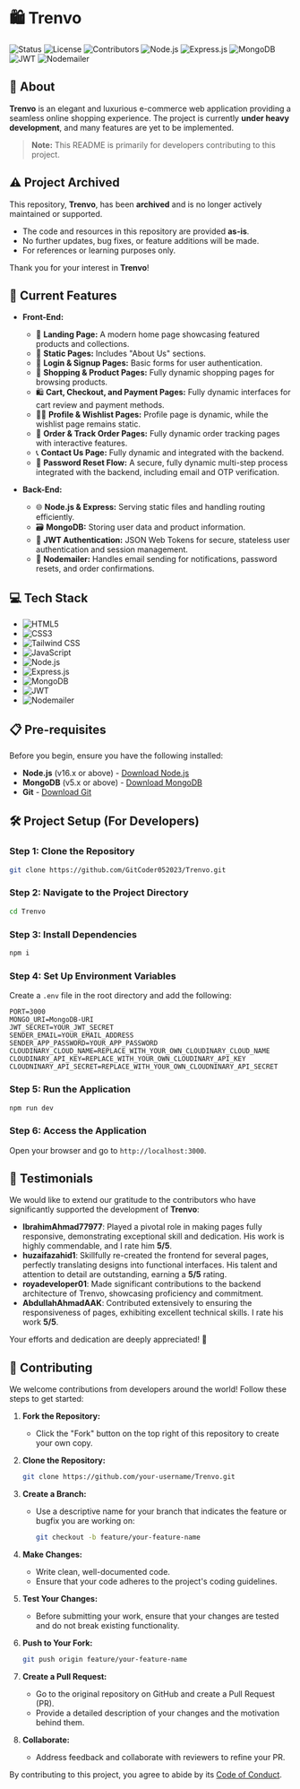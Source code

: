 ﻿# 🛍️ Trenvo

![Status](https://img.shields.io/badge/Status-Under_Development-yellow?style=flat-square)
![License](https://img.shields.io/badge/License-CC%20BY--NC%204.0-blue?style=flat-square)
![Contributors](https://img.shields.io/github/contributors/GitCoder052023/The-Trenvo?style=flat-square)
![Node.js](https://img.shields.io/badge/Node.js-16.x-green?style=flat-square)
![Express.js](https://img.shields.io/badge/Express.js-4.x-brightgreen?style=flat-square)
![MongoDB](https://img.shields.io/badge/MongoDB-5.x-darkgreen?style=flat-square)
![JWT](https://img.shields.io/badge/JWT-JSON_Web_Tokens-red?style=flat-square)
![Nodemailer](https://img.shields.io/badge/Nodemailer-6.x-lightgrey?style=flat-square)

## 📖 About

**Trenvo** is an elegant and luxurious e-commerce web application providing a seamless online shopping experience. The project is currently **under heavy development**, and many features are yet to be implemented.

> **Note:** This README is primarily for developers contributing to this project.

## ⚠️ Project Archived 

This repository, **Trenvo**, has been **archived** and is no longer actively maintained or supported.

- The code and resources in this repository are provided **as-is**.
- No further updates, bug fixes, or feature additions will be made.
- For references or learning purposes only.

Thank you for your interest in **Trenvo**!

## 🌟 Current Features

- **Front-End:**
  - 🎨 **Landing Page:** A modern home page showcasing featured products and collections.
  - 📄 **Static Pages:** Includes "About Us" sections.
  - 🔐 **Login & Signup Pages:** Basic forms for user authentication.
  - 🛒 **Shopping & Product Pages:** Fully dynamic shopping pages for browsing products.
  - 🛍️ **Cart, Checkout, and Payment Pages:** Fully dynamic interfaces for cart review and payment methods.
  - 🧑‍💼 **Profile & Wishlist Pages:** Profile page is dynamic, while the wishlist page remains static.
  - 🚚 **Order & Track Order Pages:** Fully dynamic order tracking pages with interactive features.
  - 📞 **Contact Us Page:** Fully dynamic and integrated with the backend.
  - 🔄 **Password Reset Flow:** A secure, fully dynamic multi-step process integrated with the backend, including email and OTP verification.

- **Back-End:**
  - 🌐 **Node.js & Express:** Serving static files and handling routing efficiently.
  - 🗃️ **MongoDB:** Storing user data and product information.
  - 🔑 **JWT Authentication:** JSON Web Tokens for secure, stateless user authentication and session management.
  - 📧 **Nodemailer:** Handles email sending for notifications, password resets, and order confirmations.

## 💻 Tech Stack

- ![HTML5](https://img.shields.io/badge/HTML5-E34F26?logo=html5&logoColor=white&style=flat-square)
- ![CSS3](https://img.shields.io/badge/CSS3-1572B6?logo=css3&logoColor=white&style=flat-square)
- ![Tailwind CSS](https://img.shields.io/badge/TailwindCSS-38B2AC?logo=tailwind-css&logoColor=white&style=flat-square)
- ![JavaScript](https://img.shields.io/badge/JavaScript-F7DF1E?logo=javascript&logoColor=black&style=flat-square)
- ![Node.js](https://img.shields.io/badge/Node.js-339933?logo=node.js&logoColor=white&style=flat-square)
- ![Express.js](https://img.shields.io/badge/Express.js-000000?logo=express&logoColor=white&style=flat-square)
- ![MongoDB](https://img.shields.io/badge/MongoDB-47A248?logo=mongodb&logoColor=white&style=flat-square)
- ![JWT](https://img.shields.io/badge/JWT-JSON_Web_Tokens-red?style=flat-square)
- ![Nodemailer](https://img.shields.io/badge/Nodemailer-6.x-lightgrey?style=flat-square)

## 📋 Pre-requisites

Before you begin, ensure you have the following installed:

- **Node.js** (v16.x or above) - [Download Node.js](https://nodejs.org/)
- **MongoDB** (v5.x or above) - [Download MongoDB](https://www.mongodb.com/)
- **Git** - [Download Git](https://git-scm.com/)

## 🛠️ Project Setup (For Developers)

### Step 1: Clone the Repository
```bash
git clone https://github.com/GitCoder052023/Trenvo.git
```

### Step 2: Navigate to the Project Directory
```bash
cd Trenvo
```

### Step 3: Install Dependencies
```bash
npm i
```

### Step 4: Set Up Environment Variables
Create a `.env` file in the root directory and add the following:
```env
PORT=3000
MONGO_URI=MongoDB-URI
JWT_SECRET=YOUR_JWT_SECRET
SENDER_EMAIL=YOUR_EMAIL_ADDRESS
SENDER_APP_PASSWORD=YOUR_APP_PASSWORD
CLOUDINARY_CLOUD_NAME=REPLACE_WITH_YOUR_OWN_CLOUDINARY_CLOUD_NAME
CLOUDINARY_API_KEY=REPLACE_WITH_YOUR_OWN_CLOUDINARY_API_KEY
CLOUDNINARY_API_SECRET=REPLACE_WITH_YOUR_OWN_CLOUDNINARY_API_SECRET
```

### Step 5: Run the Application
```bash
npm run dev
```

### Step 6: Access the Application
Open your browser and go to `http://localhost:3000`.

## 🌟 Testimonials

We would like to extend our gratitude to the contributors who have significantly supported the development of **Trenvo**:

- **IbrahimAhmad77977**: Played a pivotal role in making pages fully responsive, demonstrating exceptional skill and dedication. His work is highly commendable, and I rate him **5/5**.
- **huzaifazahid1**: Skillfully re-created the frontend for several pages, perfectly translating designs into functional interfaces. His talent and attention to detail are outstanding, earning a **5/5** rating.
- **royadeveloper01**: Made significant contributions to the backend architecture of Trenvo, showcasing proficiency and commitment.
- **AbdullahAhmadAAK**: Contributed extensively to ensuring the responsiveness of pages, exhibiting excellent technical skills. I rate his work **5/5**.

Your efforts and dedication are deeply appreciated! 🚀

## 🤝 Contributing

We welcome contributions from developers around the world! Follow these steps to get started:

1. **Fork the Repository:**
   - Click the "Fork" button on the top right of this repository to create your own copy.

2. **Clone the Repository:**
   ```bash
   git clone https://github.com/your-username/Trenvo.git
   ```

3. **Create a Branch:**
   - Use a descriptive name for your branch that indicates the feature or bugfix you are working on:
     ```bash
     git checkout -b feature/your-feature-name
     ```

4. **Make Changes:**
   - Write clean, well-documented code.
   - Ensure that your code adheres to the project's coding guidelines.

5. **Test Your Changes:**
   - Before submitting your work, ensure that your changes are tested and do not break existing functionality.

6. **Push to Your Fork:**
   ```bash
   git push origin feature/your-feature-name
   ```

7. **Create a Pull Request:**
   - Go to the original repository on GitHub and create a Pull Request (PR).
   - Provide a detailed description of your changes and the motivation behind them.

8. **Collaborate:**
   - Address feedback and collaborate with reviewers to refine your PR.

By contributing to this project, you agree to abide by its [Code of Conduct](https://github.com/GitCoder052023/Trenvo/blob/main/CODE_OF_CONDUCT.md).
